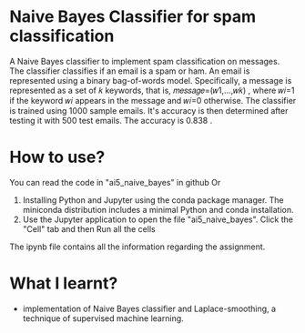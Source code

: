 # Naive Bayes Classifier for spam classification
A Naive Bayes classifier to implement spam classification on messages. 
The classifier classifies if an email is a spam or ham. An email is represented using a binary bag-of-words model. Specifically, a message is represented as a set of  𝑘  keywords, that is,  𝑚𝑒𝑠𝑠𝑎𝑔𝑒=(𝑤1,...,𝑤𝑘) , where  𝑤𝑖=1  if the keyword  𝑤𝑖  appears in the message and  𝑤𝑖=0  otherwise. 
The classifier is trained using 1000 sample emails. It's accuracy is then determined after testing it with 500 test emails. The accuracy is 0.838 .

# How to use?
You can read the code in "ai5_naive_bayes" in github 
Or
1) Installing Python and Jupyter using the conda package manager. The miniconda distribution includes a minimal Python and conda installation.
2) Use the Jupyter application to open the file "ai5_naive_bayes". Click the "Cell" tab and then Run all the cells 

The ipynb file contains all the information regarding the assignment.

# What I learnt?
- implementation of Naive Bayes classifier and Laplace-smoothing, a technique of supervised machine learning. 

